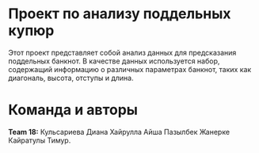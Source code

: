 # Проект по анализу поддельных купюр

Этот проект представляет собой анализ данных для предсказания поддельных банкнот. В качестве данных используется набор, содержащий информацию о различных параметрах банкнот, таких как диагональ, высота, отступы и длина.

# Команда и авторы

**Team 18:** Кульсариева Диана
Хайрулла Айша
Пазылбек Жанерке
Кайратулы Тимур.
